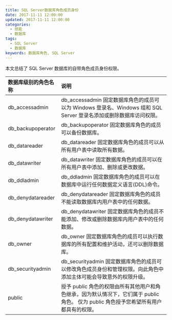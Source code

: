 ```yaml
---
title: SQL Server数据库角色成员身份
date: 2017-11-11 12:00:00
updated: 2017-11-11 12:00:00
categories:
  - 技能
  - 数据库
tags:
  - SQL Server
  - 数据库
keywords: 数据库角色, SQL Server
---
```


本文总结了 SQL Server 数据库的自带角色成员身份权限。

<!--more-->

| 数据库级别的角色名称 | 说明                                                                                                                                    |
| :------------------- | :-------------------------------------------------------------------------------------------------------------------------------------- |
| db_accessadmin       | db_accessadmin 固定数据库角色的成员可以为 Windows 登录名、Windows 组和 SQL Server 登录名添加或删除数据库访问权限。                      |
| db_backupoperator    | db_backupoperator 固定数据库角色的成员可以备份数据库。                                                                                  |
| db_datareader        | db_datareader 固定数据库角色的成员可以从所有用户表中读取所有数据。                                                                      |
| db_datawriter        | db_datawriter 固定数据库角色的成员可以在所有用户表中添加、删除或更改数据。                                                              |
| db_ddladmin          | db_ddladmin 固定数据库角色的成员可以在数据库中运行任何数据定义语言(DDL)命令。                                                           |
| db_denydatareader    | db_denydatareader 固定数据库角色的成员不能读取数据库内用户表中的任何数据。                                                              |
| db_denydatawriter    | db_denydatawriter 固定数据库角色的成员不能添加、修改或删除数据库内用户表中的任何数据。                                                  |
| db_owner             | db_owner 固定数据库角色的成员可以执行数据库的所有配置和维护活动，还可以删除数据库。                                                     |
| db_securityadmin     | db_securityadmin 固定数据库角色的成员可以修改角色成员身份和管理权限。向此角色中添加主体可能会导致意外的权限升级。                       |
| public               | 授予 public 角色的权限由所有其他用户和角色继承，因为默认情况下，它们属于 public 角色。 仅为 public 角色授予您希望所有用户都具有的权限。 |
